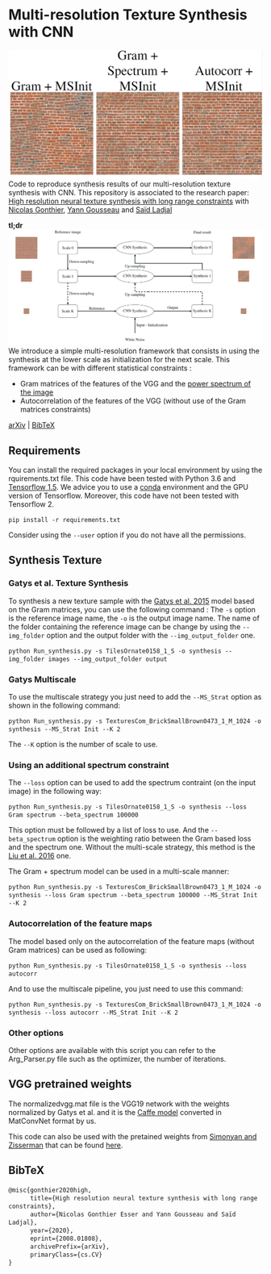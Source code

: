 # Multi-resolution Texture Synthesis with CNN
![teaser](assert/Synthesis.PNG)
Code to reproduce synthesis results of our multi-resolution texture synthesis with CNN. This repository is associated to the research paper: [High resolution neural texture synthesis with long range constraints](https://arxiv.org/abs/2008.01808) with [Nicolas Gonthier](https://perso.telecom-paristech.fr/gonthier/), [Yann Gousseau](https://perso.telecom-paristech.fr/gousseau/) and [Saïd Ladjal](https://perso.telecom-paristech.fr/ladjal/)

**tl;dr** 
![teaser](assert/Multi.PNG)
We introduce a simple multi-resolution framework that consists in using the synthesis at the lower scale as initialization for the next scale. This framework can be with different statistical constraints :
- Gram matrices of the features of the VGG and the [power spectrum of the image](https://arxiv.org/abs/1605.01141)
- Autocorrelation of the features of the VGG (without use of the Gram matrices constraints)

[arXiv](https://arxiv.org/abs/2008.01808) | [BibTeX](#bibtex) 


## Requirements
You can install the required packages in your local environment by using the rquirements.txt file. 
This code have been tested with Python 3.6 and [Tensorflow 1.5](https://www.tensorflow.org/versions/r1.15/api_docs/python/tf?hl=fr).
We advice you to use a [conda](https://conda.io/) environment and the GPU version of Tensorflow.
Moreover, this code have not been tested with Tensorflow 2.

```
pip install -r requirements.txt
```

Consider using the `--user` option if you do not have all the permissions.

## Synthesis Texture

### Gatys et al. Texture Synthesis

To synthesis a new texture sample with the [Gatys et al. 2015](https://arxiv.org/abs/1505.07376) model based on the Gram matrices, you can use the following command :
The `-s` option is the reference image name, the `-o` is the output image name. The name of the folder containing the reference image can be change by using the `--img_folder` option and the output folder with the `--img_output_folder` one.


```
python Run_synthesis.py -s TilesOrnate0158_1_S -o synthesis --img_folder images --img_output_folder output
```

### Gatys Multiscale

To use the multiscale strategy you just need to add the `--MS_Strat` option as shown in the following command:
```
python Run_synthesis.py -s TexturesCom_BrickSmallBrown0473_1_M_1024 -o synthesis --MS_Strat Init --K 2
```
The `--K` option is the number of scale to use.

### Using an additional spectrum constraint

The `--loss` option can be used to add the spectrum contraint (on the input image) in the following way:
```
python Run_synthesis.py -s TilesOrnate0158_1_S -o synthesis --loss Gram spectrum --beta_spectrum 100000
```
This option must be followed by a list of loss to use. And the `--beta_spectrum` option is the weighting ratio between the Gram based loss and the spectrum one.
Without the multi-scale strategy, this method is the [Liu et al. 2016](https://arxiv.org/abs/1605.01141) one.

The Gram + spectrum model can be used in a multi-scale manner:
```
python Run_synthesis.py -s TexturesCom_BrickSmallBrown0473_1_M_1024 -o synthesis --loss Gram spectrum --beta_spectrum 100000 --MS_Strat Init --K 2
```


### Autocorrelation of the feature maps

The model based only on the autocorrelation of the feature maps (without Gram matrices) can be used as following:
```
python Run_synthesis.py -s TilesOrnate0158_1_S -o synthesis --loss autocorr
```
And to use the multiscale pipeline, you just need to use this command:
```
python Run_synthesis.py -s TexturesCom_BrickSmallBrown0473_1_M_1024 -o synthesis --loss autocorr --MS_Strat Init --K 2
```


### Other options

Other options are available with this script you can refer to the Arg_Parser.py file such as the optimizer, the number of iterations.

## VGG pretrained weights

The normalizedvgg.mat file is the VGG19 network with the weights normalized by Gatys et al. and it is the [Caffe model](https://github.com/leongatys/DeepTextures) converted in MatConvNet format by us.

This code can also be used with the pretained weights from [Simonyan and Zisserman](https://arxiv.org/abs/1409.1556) that can be found [here](http://www.vlfeat.org/matconvnet/models/imagenet-vgg-verydeep-19.mat).

## BibTeX

```
@misc{gonthier2020high,
      title={High resolution neural texture synthesis with long range constraints}, 
      author={Nicolas Gonthier Esser and Yann Gousseau and Saïd Ladjal},
      year={2020},
      eprint={2008.01808},
      archivePrefix={arXiv},
      primaryClass={cs.CV}
}
```
